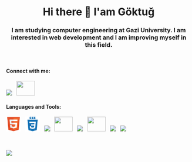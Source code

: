 <h1 align=center>Hi there 👋 I'am Göktuğ</h1>
<h3 align=center>I am studying computer engineering at Gazi University. I am interested in web development and I am improving myself in this field.</h3><br>
<h4 align=left >Connect with me:</h4>
<a href="https://www.linkedin.com/in/g%C3%B6ktu%C4%9Fgezer/"><img src="https://upload.wikimedia.org/wikipedia/commons/thumb/c/ca/LinkedIn_logo_initials.png/640px-LinkedIn_logo_initials.png" width=40></a>
&nbsp;&nbsp;<a href="mailto:ggezer780@gmail.com"><img src="https://upload.wikimedia.org/wikipedia/commons/thumb/7/7e/Gmail_icon_%282020%29.svg/2560px-Gmail_icon_%282020%29.svg.png" width=50 height=40></a>
<h4 align=left >Languages and Tools:</h4>
<a href=""><img src="https://raw.githubusercontent.com/devicons/devicon/55609aa5bd817ff167afce0d965585c92040787a/icons/html5/html5-original.svg" width=40></a>
&nbsp;&nbsp;<a href="https://www.w3.org/Style/CSS/"><img src="https://raw.githubusercontent.com/devicons/devicon/55609aa5bd817ff167afce0d965585c92040787a/icons/css3/css3-plain-wordmark.svg" width=40></a>
&nbsp;&nbsp;<a href="https://www.javascript.com/"><img src="https://upload.wikimedia.org/wikipedia/commons/thumb/9/99/Unofficial_JavaScript_logo_2.svg/338px-Unofficial_JavaScript_logo_2.svg.png" width=40 ></a>
&nbsp;&nbsp;<a href="https://getbootstrap.com/"><img src="https://upload.wikimedia.org/wikipedia/commons/thumb/b/b2/Bootstrap_logo.svg/225px-Bootstrap_logo.svg.png" width=50 height=40></a>
&nbsp;&nbsp;<a href="https://tailwindcss.com/"><img src="https://upload.wikimedia.org/wikipedia/commons/thumb/d/d5/Tailwind_CSS_Logo.svg/320px-Tailwind_CSS_Logo.svg.png" width=50></a>
&nbsp;&nbsp;<a href="https://sass-lang.com/"><img src="https://upload.wikimedia.org/wikipedia/commons/thumb/9/96/Sass_Logo_Color.svg/188px-Sass_Logo_Color.svg.png" width=50 height=40></a>
&nbsp;&nbsp;<a href="https://code.visualstudio.com/"><img src="https://upload.wikimedia.org/wikipedia/commons/thumb/9/9a/Visual_Studio_Code_1.35_icon.svg/96px-Visual_Studio_Code_1.35_icon.svg.png" width=40></a>
&nbsp;&nbsp;<a href="https://visualstudio.microsoft.com/tr/"><img src="https://upload.wikimedia.org/wikipedia/commons/thumb/5/59/Visual_Studio_Icon_2019.svg/97px-Visual_Studio_Icon_2019.svg.png" width=40></a>

<br>
<br>
<br>



![](https://github-readme-stats.vercel.app/api/top-langs/?username=GezerGoktug&theme=nightowl&hide_border=false&include_all_commits=true&count_private=true&layout=compact)
